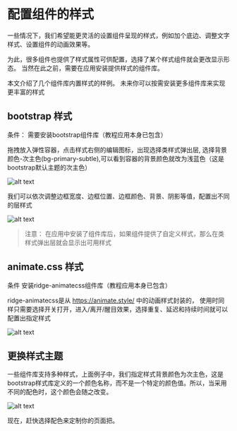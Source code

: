 # 配置组件的样式

一些情况下，我们希望能更灵活的设置组件呈现的样式，例如加个底边、调整文字样式、设置组件的动画效果等。

为此，很多组件也提供了样式属性可供配置，选择了某个样式组件就会更改显示形态。 当然在此之前，需要在应用安装提供样式的组件库。

本文介绍了几个组件库内置样式的样例。 未来你可以按需安装更多组件库来实现更丰富的样式

## bootstrap 样式

条件： 需要安装bootstrap组件库（教程应用本身已包含）

拖拽放入弹性容器，点击样式右侧的编辑图标，出现选择类样式弹出层, 选择背景颜色-次主色(bg-primary-subtle),可以看到容器的背景颜色就改为浅蓝色（这是bootstrap默认主题的次主色）

![alt text](//ridgeui.com/docs/tutorial/images/pop-style.png)

我们可以依次调整边框宽度、边框位置、边框颜色、背景、阴影等值，配置出不同的层样式

![alt text](//ridgeui.com/docs/tutorial/images/style-box.png)


> 注意： 在应用中安装了组件库后，如果组件提供了自定义样式，那么在类样式弹出层就会显示出可用样式

## animate.css 样式

条件 安装ridge-animatecss组件库（教程应用本身已包含）

ridge-animatecss是从  https://animate.style/ 中的动画样式封装的， 使用时同样只需要选择开关打开，进入/离开/醒目效果，选择重复、延迟和持续时间就可以配置出指定样式


![alt text](//ridgeui.com/docs/tutorial/images/animation.gif)

## 更换样式主题

一些组件库支持多种样式，上面例子中，我们指定样式背景颜色为次主色，这是bootstrap样式库定义的一个颜色名称，而不是一个特定的颜色值。所以，当采用不同的配色时，这个颜色会随之改变。

![alt text](//ridgeui.com/docs/tutorial/images/boot-theme.png)

现在，赶快选择配色来定制你的页面把。

